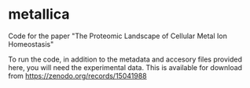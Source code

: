 # metallica

Code for the paper "The Proteomic Landscape of Cellular Metal Ion Homeostasis" 

To run the code, in addition to the metadata and accesory files provided here, you will need the experimental data. This is available for download from https://zenodo.org/records/15041988
